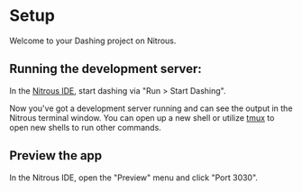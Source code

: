 # Setup

Welcome to your Dashing project on Nitrous.

## Running the development server:

In the [Nitrous IDE](https://community.nitrous.io/docs/ide-overview), start dashing via "Run > Start Dashing".

Now you've got a development server running and can see the output in the Nitrous terminal window. You can open up a new shell or utilize [tmux](https://community.nitrous.io/docs/tmux) to open new shells to run other commands.

## Preview the app

In the Nitrous IDE, open the "Preview" menu and click "Port 3030".
